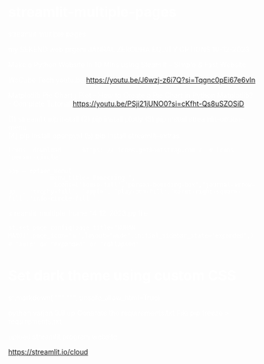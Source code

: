 # streamlit-multiple-pages
streamlit multiple pages



my  SEKEND web  prgam  JANRAL ZERODHA EQUITY   OPTIONS  10-12-2023


Make a Python Website in 10 Mins using Steamlit - Simple & Fast Website



WsCube Tech youtu.be
https://youtu.be/J6wzj-z6i7Q?si=Tqgnc0pEi67e6vIn


Matplotlib Pie Chart / Plot - How to Create a Pie Chart in Python Matplotlib? - Complete Tutorial
https://youtu.be/PSji21jUNO0?si=cKfht-Qs8uSZOSiD

(1)   streamlit pip install
(2)   pip install plotly
(3)   pip install streamlit-option-menu  
(4)   pip install openpyxl
(5)   pip install streamlit-extras
    
    
    icons  download      https: // icons.getbootstrap.com /  # icons     'person-circle'
    
    app = option_menu(
                menu_title='Pondering ',
                 icons=['house-fill','person-bounding-box','journal-arrow-up' , 'trophy-fill', 'apple', 'play-btn-fill','caret-right-square-fill','info-circle-fill'],
   streamlit_multiple_home_14_12_2023.py  file

    st.set_page_config(page_title="KUKAN MANOJ",page_icon="📊",layout="wide",initial_sidebar_state="expanded",)  # "auto" or "expanded" or "collapsed"
# Set dark theme using custom CSS
st.markdown(
    """
    <style>
        body {
            color: #FFFFFF;  /* Text color */
            background-color: 'black';  /* Background color */
        }
        /* Add more custom styles as needed */
    </style>
    """,
    unsafe_allow_html=True)



python varjan 3.8   up 
Generate the requirements.txt File
pip freeze > requirements.txt

upload streamlit program website

https://streamlit.io/cloud
